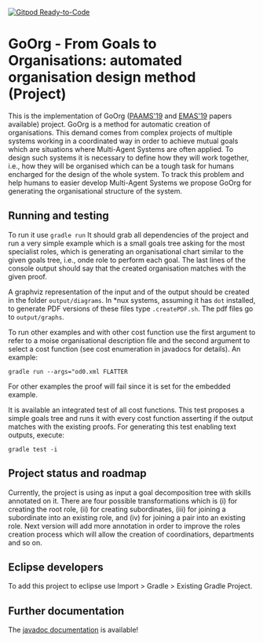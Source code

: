 [![Gitpod Ready-to-Code](https://img.shields.io/badge/Gitpod-Ready--to--Code-blue?logo=gitpod)](https://gitpod.io/#https://github.com/cleberjamaral/autoOrgDesignProject) 

# GoOrg - From Goals to Organisations: automated organisation design method (Project)

This is the implementation of GoOrg ([PAAMS'19](https://link.springer.com/chapter/10.1007/978-3-030-24299-2_28) and [EMAS'19](http://cgi.csc.liv.ac.uk/~lad/emas2019/accepted/EMAS2019_paper_5.pdf) papers available) project. GoOrg is a method for automatic creation of organisations. This demand comes from complex projects of multiple systems working in a coordinated way in order to achieve mutual goals which are situations where Multi-Agent Systems are often applied. To design such systems it is necessary to define how they will work together, i.e., how they will be organised which can be a tough task for humans encharged for the design of the whole system. To track this problem and help humans to easier develop Multi-Agent Systems we propose GoOrg for generating the organisational structure of the system.

## Running and testing

To run it use `gradle run`
It should grab all dependencies of the project and run a very simple example which is a small goals tree asking for the most specialist roles, which is generating an organisational chart similar to the given goals tree, i.e., onde role to perform each goal. The last lines of the console output should say that the created organisation matches with the given proof. 

A graphviz representation of the input and of the output should be created in the folder `output/diagrams`. In \*nux systems, assuming it has `dot` installed, to generate PDF versions of these files type `.createPDF.sh`. The pdf files go to `output/graphs`.

To run other examples and with other cost function use the first argument to refer to a moise organisational description file and the second argument to select a cost function (see cost enumeration in javadocs for details). An example:

`gradle run --args="od0.xml FLATTER`

For other examples the proof will fail since it is set for the embedded example.

It is available an integrated test of all cost functions. This test proposes a simple goals tree and runs it with every cost function asserting if the output matches with the existing proofs. For generating this test enabling text outputs, execute:

`gradle test -i`

## Project status and roadmap

Currently, the project is using as input a goal decomposition tree with skills annotated on it. There are four possible transformations which is (i) for creating the root role, (ii) for creating subordinates, (iii) for joining a subordinate into an existing role, and (iv) for joining a pair into an existing role. Next version will add more annotation in order to improve the roles creation process which will allow the creation of coordinatiors, departments and so on.

## Eclipse developers
To add this project to eclipse use Import > Gradle > Existing Gradle Project.

## Further documentation

The [javadoc documentation](http://htmlpreview.github.io/?https://github.com/cleberjamaral/autoOrgDesignProject/blob/master/doc/apidoc/overview-tree.html) is available!
